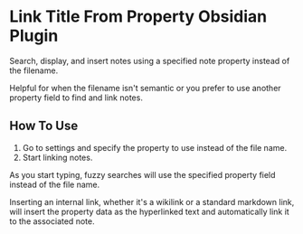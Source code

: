 # Link Title From Property Obsidian Plugin

Search, display, and insert notes using a specified note property instead of the filename.

Helpful for when the filename isn't semantic or you prefer to use another property field to find and link notes.

## How To Use

1. Go to settings and specify the property to use instead of the file name.
2. Start linking notes.

As you start typing, fuzzy searches will use the specified property field instead of the file name. 

Inserting an internal link, whether it's a wikilink or a standard markdown link, will insert the property data as the hyperlinked text and automatically link it to the associated note.
